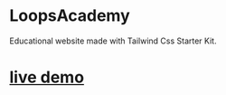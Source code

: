 # LoopsAcademy
Educational website made with
Tailwind Css Starter Kit.
# [live demo](https://loopsacademy.netlify.app/index.html)
